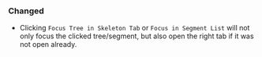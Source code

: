 ### Changed
- Clicking `Focus Tree in Skeleton Tab` or `Focus in Segment List` will not only focus the clicked tree/segment, but also open the right tab if it was not open already.
